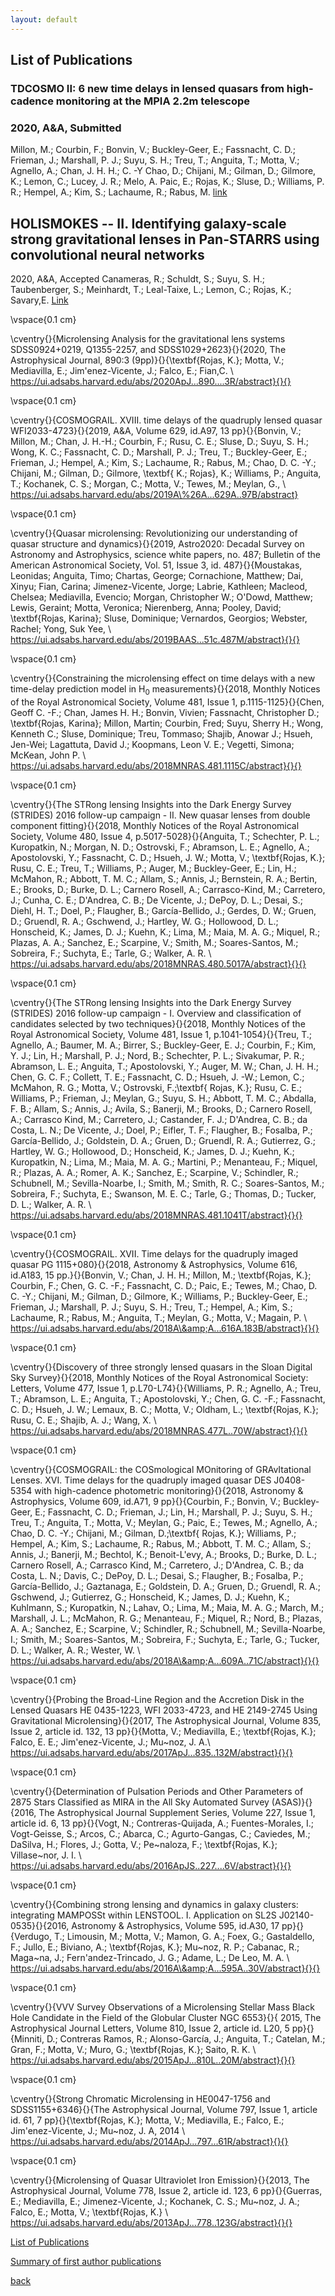 ```yaml
---
layout: default
---
```

## List of Publications


### TDCOSMO II: 6 new time delays in lensed quasars from high-cadence monitoring at the MPIA 2.2m telescope
### 2020, A\&A, Submitted
Millon, M.; Courbin, F.; Bonvin, V.; Buckley-Geer, E.; Fassnacht, C. D.; Frieman, J.; Marshall, P. J.; Suyu, S. H.; Treu, T.; Anguita, T.; Motta, V.; Agnello, A.; Chan, J. H. H.; C. -Y Chao, D.; Chijani, M.; Gilman, D.; Gilmore, K.; Lemon, C.; Lucey, J. R.; Melo, A. Paic, E.; Rojas, K.; Sluse, D.; Williams, P. R.; Hempel, A.; Kim, S.; Lachaume, R.; Rabus, M.
[link](https://ui.adsabs.harvard.edu/abs/2020arXiv200610066M/abstract}{}{})


## HOLISMOKES -- II. Identifying galaxy-scale strong gravitational lenses in Pan-STARRS using convolutional neural networks
2020, A\&A, Accepted
Canameras, R.; Schuldt, S.; Suyu, S. H.; Taubenberger, S.; Meinhardt, T.; Leal-Taixe, L.; Lemon, C.; Rojas, K.; Savary,E.
[Link](https://ui.adsabs.harvard.edu/abs/2020arXiv200413048C/abstract)

\vspace{0.1 cm}

\cventry{}{Microlensing Analysis for the gravitational lens systems SDSS0924+0219, Q1355-2257, and SDSS1029+2623}{}{2020, The Astrophysical Journal, 890:3 (9pp)}{}{\textbf{Rojas, K.}; Motta, V.; Mediavilla, E.; Jim\'enez-Vicente, J.; Falco, E.; Fian,C. \\ https://ui.adsabs.harvard.edu/abs/2020ApJ...890....3R/abstract}{}{}

\vspace{0.1 cm}

\cventry{}{COSMOGRAIL. XVIII. time delays of the quadruply lensed quasar WFI2033-4723}{}{2019, A\&A, Volume 629, id.A97, 13 pp}{}{Bonvin, V.; Millon, M.; Chan, J. H.-H.; Courbin, F.; Rusu, C. E.; Sluse, D.; Suyu, S. H.; Wong, K. C.; Fassnacht, C. D.; Marshall, P. J.; Treu, T.; Buckley-Geer, E.; Frieman, J.; Hempel, A.; Kim, S.; Lachaume, R.; Rabus, M.; Chao, D. C. -Y.; Chijani, M.; Gilman, D.; Gilmore, \textbf{ K.; Rojas}, K.; Williams, P.; Anguita, T.; Kochanek, C. S.; Morgan, C.; Motta, V.; Tewes, M.; Meylan, G., \\
https://ui.adsabs.harvard.edu/abs/2019A\%26A...629A..97B/abstract}

\vspace{0.1 cm}

\cventry{}{Quasar microlensing: Revolutionizing our understanding of quasar structure and dynamics}{}{2019, Astro2020: Decadal Survey on Astronomy and Astrophysics, science white papers, no. 487; Bulletin of the American Astronomical Society, Vol. 51, Issue 3, id. 487}{}{Moustakas, Leonidas; Anguita, Timo; Chartas, George; Cornachione, Matthew; Dai, Xinyu; Fian, Carina; Jimenez-Vicente, Jorge; Labrie, Kathleen; Macleod, Chelsea; Mediavilla, Evencio; Morgan, Christopher W.; O'Dowd, Matthew; Lewis, Geraint; Motta, Veronica; Nierenberg, Anna; Pooley, David; \textbf{Rojas, Karina}; Sluse, Dominique; Vernardos, Georgios; Webster, Rachel; Yong, Suk Yee,  \\ https://ui.adsabs.harvard.edu/abs/2019BAAS...51c.487M/abstract}{}{}

\vspace{0.1 cm}

\cventry{}{Constraining the microlensing effect on time delays with a new time-delay prediction model in H$_0$ measurements}{}{2018, Monthly Notices of the Royal Astronomical Society, Volume 481, Issue 1, p.1115-1125}{}{Chen, Geoff C. -F.; Chan, James H. H.; Bonvin, Vivien; Fassnacht, Christopher D.;  \textbf{Rojas, Karina}; Millon, Martin; Courbin, Fred; Suyu, Sherry H.; Wong, Kenneth C.; Sluse, Dominique; Treu, Tommaso; Shajib, Anowar J.; Hsueh, Jen-Wei; Lagattuta, David J.; Koopmans, Leon V. E.; Vegetti, Simona; McKean, John P. \\ https://ui.adsabs.harvard.edu/abs/2018MNRAS.481.1115C/abstract}{}{}

\vspace{0.1 cm}

\cventry{}{The STRong lensing Insights into the Dark Energy Survey (STRIDES) 2016 follow-up campaign - II. New quasar lenses from double component fitting}{}{2018, Monthly Notices of the Royal Astronomical Society, Volume 480, Issue 4, p.5017-5028}{}{Anguita, T.; Schechter, P. L.; Kuropatkin, N.; Morgan, N. D.; Ostrovski, F.; Abramson, L. E.; Agnello, A.; Apostolovski, Y.; Fassnacht, C. D.; Hsueh, J. W.; Motta, V.; \textbf{Rojas, K.}; Rusu, C. E.; Treu, T.; Williams, P.; Auger, M.; Buckley-Geer, E.; Lin, H.; McMahon, R.; Abbott, T. M. C.; Allam, S.; Annis, J.; Bernstein, R. A.; Bertin, E.; Brooks, D.; Burke, D. L.; Carnero Rosell, A.; Carrasco-Kind, M.; Carretero, J.; Cunha, C. E.; D'Andrea, C. B.; De Vicente, J.; DePoy, D. L.; Desai, S.; Diehl, H. T.; Doel, P.; Flaugher, B.; García-Bellido, J.; Gerdes, D. W.; Gruen, D.; Gruendl, R. A.; Gschwend, J.; Hartley, W. G.; Hollowood, D. L.; Honscheid, K.; James, D. J.; Kuehn, K.; Lima, M.; Maia, M. A. G.; Miquel, R.; Plazas, A. A.; Sanchez, E.; Scarpine, V.; Smith, M.; Soares-Santos, M.; Sobreira, F.; Suchyta, E.; Tarle, G.; Walker, A. R. \\ https://ui.adsabs.harvard.edu/abs/2018MNRAS.480.5017A/abstract}{}{}

\vspace{0.1 cm}

\cventry{}{The STRong lensing Insights into the Dark Energy Survey (STRIDES) 2016 follow-up campaign - I. Overview and classification of candidates selected by two techniques}{}{2018, Monthly Notices of the Royal Astronomical Society, Volume 481, Issue 1, p.1041-1054}{}{Treu, T.; Agnello, A.; Baumer, M. A.; Birrer, S.; Buckley-Geer, E. J.; Courbin, F.; Kim, Y. J.; Lin, H.; Marshall, P. J.; Nord, B.; Schechter, P. L.; Sivakumar, P. R.; Abramson, L. E.; Anguita, T.; Apostolovski, Y.; Auger, M. W.; Chan, J. H. H.; Chen, G. C. F.; Collett, T. E.; Fassnacht, C. D.; Hsueh, J. -W.; Lemon, C.; McMahon, R. G.; Motta, V.; Ostrovski, F.;\textbf{ Rojas, K.}; Rusu, C. E.; Williams, P.; Frieman, J.; Meylan, G.; Suyu, S. H.; Abbott, T. M. C.; Abdalla, F. B.; Allam, S.; Annis, J.; Avila, S.; Banerji, M.; Brooks, D.; Carnero Rosell, A.; Carrasco Kind, M.; Carretero, J.; Castander, F. J.; D'Andrea, C. B.; da Costa, L. N.; De Vicente, J.; Doel, P.; Eifler, T. F.; Flaugher, B.; Fosalba, P.; García-Bellido, J.; Goldstein, D. A.; Gruen, D.; Gruendl, R. A.; Gutierrez, G.; Hartley, W. G.; Hollowood, D.; Honscheid, K.; James, D. J.; Kuehn, K.; Kuropatkin, N.; Lima, M.; Maia, M. A. G.; Martini, P.; Menanteau, F.; Miquel, R.; Plazas, A. A.; Romer, A. K.; Sanchez, E.; Scarpine, V.; Schindler, R.; Schubnell, M.; Sevilla-Noarbe, I.; Smith, M.; Smith, R. C.; Soares-Santos, M.; Sobreira, F.; Suchyta, E.; Swanson, M. E. C.; Tarle, G.; Thomas, D.; Tucker, D. L.; Walker, A. R. \\ https://ui.adsabs.harvard.edu/abs/2018MNRAS.481.1041T/abstract}{}{}


\vspace{0.1 cm}



\cventry{}{COSMOGRAIL. XVII. Time delays for the quadruply imaged quasar PG 1115+080}{}{2018, Astronomy \& Astrophysics, Volume 616, id.A183, 15 pp.}{}{Bonvin, V.; Chan, J. H. H.; Millon, M.; \textbf{Rojas, K.}; Courbin, F.; Chen, G. C. -F.; Fassnacht, C. D.; Paic, E.; Tewes, M.; Chao, D. C. -Y.; Chijani, M.; Gilman, D.; Gilmore, K.; Williams, P.; Buckley-Geer, E.; Frieman, J.; Marshall, P. J.; Suyu, S. H.; Treu, T.; Hempel, A.; Kim, S.; Lachaume, R.; Rabus, M.; Anguita, T.; Meylan, G.; Motta, V.; Magain, P. \\ https://ui.adsabs.harvard.edu/abs/2018A\&amp;A...616A.183B/abstract}{}{}

\vspace{0.1 cm}

\cventry{}{Discovery of three strongly lensed quasars in the Sloan Digital Sky Survey}{}{2018, Monthly Notices of the Royal Astronomical Society: Letters, Volume 477, Issue 1, p.L70-L74}{}{Williams, P. R.; Agnello, A.; Treu, T.; Abramson, L. E.; Anguita, T.; Apostolovski, Y.; Chen, G. C. -F.; Fassnacht, C. D.; Hsueh, J. W.; Lemaux, B. C.; Motta, V.; Oldham, L.; \textbf{Rojas, K.}; Rusu, C. E.; Shajib, A. J.; Wang, X. \\ https://ui.adsabs.harvard.edu/abs/2018MNRAS.477L..70W/abstract}{}{}

\vspace{0.1 cm}

\cventry{}{COSMOGRAIL: the COSmological MOnitoring of GRAvItational Lenses. XVI. Time delays for the quadruply imaged quasar DES J0408-5354 with high-cadence photometric monitoring}{}{2018, Astronomy \& Astrophysics, Volume 609, id.A71, 9 pp}{}{Courbin, F.; Bonvin, V.; Buckley-Geer, E.; Fassnacht, C. D.; Frieman, J.; Lin, H.; Marshall, P. J.; Suyu, S. H.; Treu, T.; Anguita, T.; Motta, V.; Meylan, G.; Paic, E.; Tewes, M.; Agnello, A.; Chao, D. C. -Y.; Chijani, M.; Gilman, D.;\textbf{ Rojas, K.}; Williams, P.; Hempel, A.; Kim, S.; Lachaume, R.; Rabus, M.; Abbott, T. M. C.; Allam, S.; Annis, J.; Banerji, M.; Bechtol, K.; Benoit-L\'evy, A.; Brooks, D.; Burke, D. L.; Carnero Rosell, A.; Carrasco Kind, M.; Carretero, J.; D'Andrea, C. B.; da Costa, L. N.; Davis, C.; DePoy, D. L.; Desai, S.; Flaugher, B.; Fosalba, P.; García-Bellido, J.; Gaztanaga, E.; Goldstein, D. A.; Gruen, D.; Gruendl, R. A.; Gschwend, J.; Gutierrez, G.; Honscheid, K.; James, D. J.; Kuehn, K.; Kuhlmann, S.; Kuropatkin, N.; Lahav, O.; Lima, M.; Maia, M. A. G.; March, M.; Marshall, J. L.; McMahon, R. G.; Menanteau, F.; Miquel, R.; Nord, B.; Plazas, A. A.; Sanchez, E.; Scarpine, V.; Schindler, R.; Schubnell, M.; Sevilla-Noarbe, I.; Smith, M.; Soares-Santos, M.; Sobreira, F.; Suchyta, E.; Tarle, G.; Tucker, D. L.; Walker, A. R.; Wester, W. \\ https://ui.adsabs.harvard.edu/abs/2018A\&amp;A...609A..71C/abstract}{}{}

\vspace{0.1 cm}

\cventry{}{Probing the Broad-Line Region and the Accretion Disk in the Lensed Quasars HE 0435-1223, WFI 2033-4723, and HE 2149-2745 Using Gravitational Microlensing}{}{2017, The Astrophysical Journal, Volume 835, Issue 2, article id. 132, 13 pp}{}{Motta, V.; Mediavilla, E.; \textbf{Rojas, K.}; Falco, E. E.; Jim\'enez-Vicente, J.; Mu\~noz, J. A.\\ https://ui.adsabs.harvard.edu/abs/2017ApJ...835..132M/abstract}{}{}

\vspace{0.1 cm}

\cventry{}{Determination of Pulsation Periods and Other Parameters of 2875 Stars Classified as MIRA in the All Sky Automated Survey (ASAS)}{}{2016, The Astrophysical Journal Supplement Series, Volume 227, Issue 1, article id. 6, 13 pp}{}{Vogt, N.; Contreras-Quijada, A.; Fuentes-Morales, I.; Vogt-Geisse, S.; Arcos, C.; Abarca, C.; Agurto-Gangas, C.; Caviedes, M.; DaSilva, H.; Flores, J.; Gotta, V.; Pe\~naloza, F.; \textbf{Rojas, K.}; Villase\~nor, J. I. \\ https://ui.adsabs.harvard.edu/abs/2016ApJS..227....6V/abstract}{}{}

\vspace{0.1 cm}

\cventry{}{Combining strong lensing and dynamics in galaxy clusters: integrating MAMPOSSt within LENSTOOL. I. Application on SL2S J02140-0535}{}{2016, Astronomy \& Astrophysics, Volume 595, id.A30, 17 pp}{}{Verdugo, T.; Limousin, M.; Motta, V.; Mamon, G. A.; Foex, G.; Gastaldello, F.; Jullo, E.; Biviano, A.; \textbf{Rojas, K.}; Mu\~noz, R. P.; Cabanac, R.; Maga\~na, J.; Fern\'andez-Trincado, J. G.; Adame, L.; De Leo, M. A. \\ https://ui.adsabs.harvard.edu/abs/2016A\&amp;A...595A..30V/abstract}{}{}

\vspace{0.1 cm}

\cventry{}{VVV Survey Observations of a Microlensing Stellar Mass Black Hole Candidate in the Field of the Globular Cluster NGC 6553}{}{ 2015, The Astrophysical Journal Letters, Volume 810, Issue 2, article id. L20, 5 pp}{}{Minniti, D.; Contreras Ramos, R.; Alonso-García, J.; Anguita, T.; Catelan, M.; Gran, F.; Motta, V.; Muro, G.; \textbf{Rojas, K.}; Saito, R. K. \\ https://ui.adsabs.harvard.edu/abs/2015ApJ...810L..20M/abstract}{}{}

\vspace{0.1 cm}


\cventry{}{Strong Chromatic Microlensing in HE0047-1756 and SDSS1155+6346}{}{The Astrophysical Journal, Volume 797, Issue 1, article id. 61, 7 pp}{}{\textbf{Rojas, K.}; Motta, V.; Mediavilla, E.; Falco, E.; Jim\'enez-Vicente, J.; Mu\~noz, J. A, 2014 \\ https://ui.adsabs.harvard.edu/abs/2014ApJ...797...61R/abstract}{}{}

\vspace{0.1 cm}

\cventry{}{Microlensing of Quasar Ultraviolet Iron Emission}{}{2013, The Astrophysical Journal, Volume 778, Issue 2, article id. 123, 6 pp}{}{Guerras, E.; Mediavilla, E.; Jimenez-Vicente, J.; Kochanek, C. S.; Mu\~noz, J. A.; Falco, E.; Motta, V.; \textbf{Rojas, K.} \\ https://ui.adsabs.harvard.edu/abs/2013ApJ...778..123G/abstract}{}{}




[List of Publications](./cv.html)

[Summary of first author publications](./cv.html)

[back](./)
